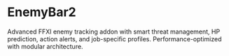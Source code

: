 # EnemyBar2
Advanced FFXI enemy tracking addon with smart threat management, HP prediction, action alerts, and job-specific profiles. Performance-optimized with modular architecture.
